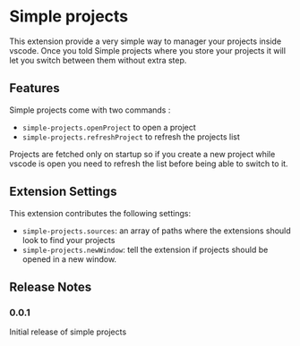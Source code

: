 # Simple projects

This extension provide a very simple way to manager your projects inside vscode. Once you told Simple projects where you store your projects it will let you switch between them without extra step.

## Features
Simple projects come with two commands :

* `simple-projects.openProject` to open a project
* `simple-projects.refreshProject` to refresh the projects list

Projects are fetched only on startup so if you create a new project while vscode is open you need to refresh the list before being able to switch to it.

## Extension Settings
This extension contributes the following settings:

* `simple-projects.sources`: an array of paths where the extensions should look to find your projects
* `simple-projects.newWindow`: tell the extension if projects should be opened in a new window.

## Release Notes


### 0.0.1

Initial release of simple projects
